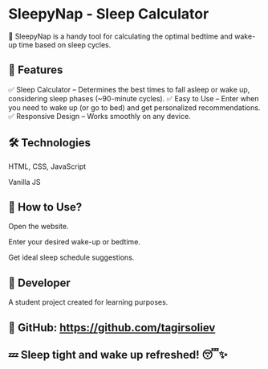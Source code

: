 # SleepyNap - Sleep Calculator
🌙 SleepyNap is a handy tool for calculating the optimal bedtime and wake-up time based on sleep cycles.

## 🛌 Features
✅ Sleep Calculator – Determines the best times to fall asleep or wake up, considering sleep phases (~90-minute cycles).
✅ Easy to Use – Enter when you need to wake up (or go to bed) and get personalized recommendations.
✅ Responsive Design – Works smoothly on any device.

## 🛠 Technologies
HTML, CSS, JavaScript

Vanilla JS

## 🚀 How to Use?
Open the website.

Enter your desired wake-up or bedtime.

Get ideal sleep schedule suggestions.

## 📝 Developer
A student project created for learning purposes.

## 🔗 GitHub: https://github.com/tagirsoliev

## 💤 Sleep tight and wake up refreshed! 😴✨